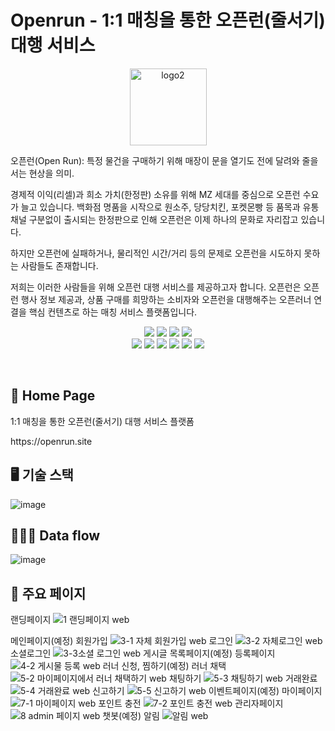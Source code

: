Openrun - 1:1 매칭을 통한 오픈런(줄서기) 대행 서비스
===========================================
<p align="center">
<img width="123" alt="logo2" src="https://user-images.githubusercontent.com/98321807/194019975-f9b2d1f1-0d7f-48a7-afe0-2bf5d306090d.png">
</p>
<p>
오픈런(Open Run): 특정 물건을 구매하기 위해 매장이 문을 열기도 전에 달려와 줄을 서는 현상을 의미.<br>

경제적 이익(리셀)과 희소 가치(한정판) 소유를 위해 MZ 세대를 중심으로 오픈런 수요가 늘고 있습니다. 백화점 명품을 시작으로 원소주, 당당치킨, 포켓몬빵 등 품목과 유통채널 구분없이 출시되는 한정판으로 인해 오픈런은 이제 하나의 문화로 자리잡고 있습니다.

하지만 오픈런에 실패하거나, 물리적인 시간/거리 등의 문제로 오픈런을 시도하지 못하는 사람들도 존재합니다.

저희는 이러한 사람들을 위해 오픈런 대행 서비스를 제공하고자 합니다. 오픈런은 오픈런 행사 정보 제공과, 상품 구매를 희망하는 소비자와 오픈런을 대행해주는 오픈러너 연결을 핵심 컨텐츠로 하는 매칭 서비스 플랫폼입니다.<br>
</p>

<p align="center" display="inline-block">
    <img src="https://img.shields.io/badge/HTML-E34F26?style=for-the-badge&logo=HTML5&logoColor=white">
    <img src="https://img.shields.io/badge/CSS-1572B6?style=for-the-badge&logo=CSS3&logoColor=white">
    <img src="https://img.shields.io/badge/JavaScript-F7DF1E?style=for-the-badge&logo=JavaScript&logoColor=white"> 
     <img src="https://img.shields.io/badge/TypeScript-3178C6?style=for-the-badge&logo=TypeScript&logoColor=white"> <br>
   <img src="https://img.shields.io/badge/React-61DAFB?style=for-the-badge&logo=React&logoColor=white"> 
    <img src="https://img.shields.io/badge/Next.js-000000?style=for-the-badge&logo=Next.js&logoColor=white">
 <img src="https://img.shields.io/badge/GraphQL-E10098?style=for-the-badge&logo=GraphQL&logoColor=white">
 <img src="https://img.shields.io/badge/Prettier-F7B93E?style=for-the-badge&logo=Prettier&logoColor=white">
<img src="https://img.shields.io/badge/ESLint-4B32C3?style=for-the-badge&logo=ESLint&logoColor=white">
<img src="https://img.shields.io/badge/Socket.io-010101?style=for-the-badge&logo=Socket.io&logoColor=white">
</p><br>


🔗 Home Page
-------------
<p>1:1 매칭을 통한 오픈런(줄서기) 대행 서비스 플랫폼</p>
https://openrun.site
<br>


🖥 기술 스택
-------------
![image](https://user-images.githubusercontent.com/98321807/194021136-e4d276c2-9727-4927-a241-56782852284d.png)


🏃🏻‍♀ Data flow
---------------
![image](https://user-images.githubusercontent.com/98321807/194021289-a381e9a4-7ba6-41e0-ae4b-404249569670.png)


📝 주요 페이지
------------
랜딩페이지
![1 랜딩페이지 web](https://user-images.githubusercontent.com/98321807/194029380-118930e7-56cf-451f-b002-0e6fbdf3cc13.gif)

메인페이지(예정)
회원가입
![3-1  자체 회원가입 web](https://user-images.githubusercontent.com/98321807/194030009-205ca06a-14b1-41bd-8a29-476ca03305f5.gif)
로그인
![3-2 자체로그인 web ](https://user-images.githubusercontent.com/98321807/194030082-534bda3b-cc1a-411c-8bb9-202d73ded3a4.gif)
소셜로그인
![3-3소셜 로그인 web ](https://user-images.githubusercontent.com/98321807/194030106-1df7ac52-3172-461f-866d-54ae989f9fcb.gif)
게시글 목록페이지(예정)
등록페이지
![4-2 게시물 등록 web](https://user-images.githubusercontent.com/98321807/194030492-2e55116d-35e5-45db-9dcc-3d007f2e308b.gif)
러너 신청, 찜하기(예정)
러너 채택
![5-2 마이페이지에서 러너 채택하기 web](https://user-images.githubusercontent.com/98321807/194030832-f56a3f89-bb55-4bb5-a0dd-83ee85551667.gif)
채팅하기
![5-3 채팅하기 web](https://user-images.githubusercontent.com/98321807/194030953-c630602e-ed04-4e9e-b2b4-f169f24567e1.gif)
거래완료
![5-4 거래완료 web](https://user-images.githubusercontent.com/98321807/194031071-87f8e41e-7123-4607-bfa3-f7609e74e6e6.gif)
신고하기
![5-5 신고하기 web](https://user-images.githubusercontent.com/98321807/194031107-5c24d86e-9840-40c4-bcb9-7d07a5cdca99.gif)
이벤트페이지(예정)
마이페이지
![7-1 마이페이지 web ](https://user-images.githubusercontent.com/98321807/194031219-f40a972d-fde9-459f-b2b1-01c9a0d04cff.gif)
포인트 충전
![7-2 포인트 충전 web](https://user-images.githubusercontent.com/98321807/194031269-a0761e9f-4a73-4441-8aa3-d5184cc21cda.gif)
관리자페이지
![8 admin 페이지 web ](https://user-images.githubusercontent.com/98321807/194031330-69ba464c-aacf-4a53-ae35-267940a73a3e.gif)
챗봇(예정)
알림
![알림 web ](https://user-images.githubusercontent.com/98321807/194031817-0bd0001a-83e5-4775-9687-89857a3b37d1.gif)